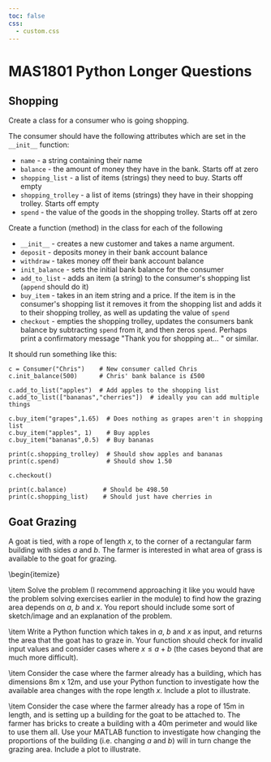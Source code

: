 ```yaml
---
toc: false
css:
  - custom.css
---
```


# MAS1801 Python Longer Questions


## Shopping

Create a class for a consumer who is going shopping.

The consumer should have the following attributes which are set in the `__init__` function:

* `name` - a string containing their name
* `balance` - the amount of money they have in the bank. Starts off at zero
* `shopping_list` - a list of items (strings) they need to buy. Starts off empty
* `shopping_trolley` - a list of items (strings) they have in their shopping trolley. Starts off empty
* `spend` - the value of the goods in the shopping trolley. Starts off at zero

Create a function (method) in the class for each of the following

* `__init__` - creates a new customer and takes a name argument.
* `deposit` - deposits money in their bank account balance
* `withdraw` - takes money off their bank account balance
* `init_balance` - sets the initial bank balance for the consumer
* `add_to_list` - adds an item (a string) to the consumer's shopping list (`append` should do it)
* `buy_item` - takes in an item string and a price. If the item is in the consumer's shopping list it removes it from the shopping list and adds it to their shopping trolley, as well as updating the value of `spend`
* `checkout` - empties the shopping trolley, updates the consumers bank balance by subtracting `spend` from it, and then zeros `spend`. Perhaps print a confirmatory message "Thank you for shopping at... " or similar.

It should run something like this:

```{.python}
c = Consumer("Chris")    # New consumer called Chris
c.init_balance(500)      # Chris' bank balance is £500

c.add_to_list("apples")  # Add apples to the shopping list
c.add_to_list(["bananas","cherries"])  # ideally you can add multiple things

c.buy_item("grapes",1.65)  # Does nothing as grapes aren't in shopping list
c.buy_item("apples", 1)    # Buy apples
c.buy_item("bananas",0.5)  # Buy bananas

print(c.shopping_trolley)  # Should show apples and bananas
print(c.spend)			   # Should show 1.50

c.checkout()  

print(c.balance)          # Should be 498.50
print(c.shopping_list)    # Should just have cherries in   
```


## Goat Grazing

A goat is tied, with a rope of length $x$, to the corner of a rectangular farm building with sides $a$ and $b$. The farmer is interested in what area of grass is available to the goat for grazing.

\begin{itemize}

\item Solve the problem (I recommend approaching it like you would have the problem solving exercises earlier in the module) to find how the grazing area depends on $a$, $b$ and $x$. You report should include some sort of sketch/image and an explanation of the problem.

\item Write a Python function which takes in $a$, $b$ and $x$ as input, and returns the area that the goat has to graze in. Your function should check for invalid input values and consider cases where $x\le a+b$ (the cases beyond that are much more difficult).

\item Consider the case where the farmer already has a building, which has dimensions 8m x 12m, and use your Python function to investigate how the available area changes with the rope length $x$. Include a plot to illustrate.

\item Consider the case where the farmer already has a rope of 15m in length, and is setting up a building for the goat to be attached to. The farmer has bricks to create a building with a 40m perimeter and would like to use them all. Use your MATLAB function to investigate how changing the proportions of the building (i.e. changing $a$ and $b$) will in turn change the grazing area. Include a plot to illustrate.